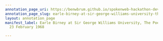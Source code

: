 ```yaml
---
annotation_page_uri: https://benwbrum.github.io/spokenweb-hackathon-development-noterms/annotations/earle-birney-at-sir-george-williams-university-the-poetry-series-23-february-1968-canvas-1-end.json
annotation_page_slug: earle-birney-at-sir-george-williams-university-the-poetry-series-23-february-1968-canvas-1-end
layout: annotation_page
manifest_label: Earle Birney at Sir George Williams University, The Poetry Series,
  23 February 1968

---
```

